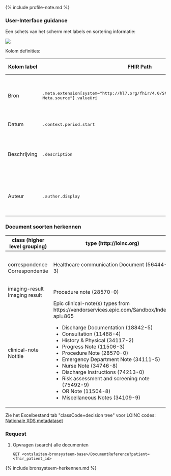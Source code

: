 {% include profile-note.md %}

### User-Interface guidance

Een schets van het scherm met labels en sortering informatie:
<div style="clear:both;"><img src="ui-documentref.png" class="figure-img img-responsive img-rounded center-block"></div>

Kolom definities:
<table class="grid">
  <thead>
    <th>Kolom label</th>
    <th width="25%">FHIR Path</th>
    <th>FHIR Type</th>
    <th>Zib element</th>
    <th>Toelichting of regels</th>
  </thead>
  <tbody>
    <tr>
      <td>Bron</td>
      <td><samp>.meta.extension[system="http://hl7.org/fhir/4.0/StructureDefinition/extension-Meta.source"].valueUri</samp></td>
      <td><code>string</code></td>
      <td><i>nvt</i></td>
      <td>Lookup adhv uri (AGB-Z of OID) <code>&lt;adressering-base&gt;/Organization?identifier=&lt;.meta.tag.code&gt;</code> en gebruik dan <code>Organization.name</code></td>
    </tr>
    <tr>
      <td>Datum</td>
      <td><samp>.context.period.start</samp></td>
      <td><code>dateTime</code></td>
      <td><i>nvt</i></td>
      <td>N.B. tijd is GMT, dus omzetten naar CET.​</td>
    </tr>
    <tr>
      <td>Beschrijving</td>
      <td><samp>.description​</samp></td>
      <td><code>string</code></td>
      <td><i>nvt</i></td>
      <td>Tijdelijk voor Zorgplatform: gebruik <code>content.attachment.title</code> voor de beschrijving van documenten inclusief het strippen van de <code>.pdf</code>extensie</td>
      <td></td>
    </tr>
    <tr>
      <td>Auteur</td>
      <td><samp>.author.display</samp></td>
      <td><code>string</code></td>
      <td><i>nvt</i></td>
      <td>Tijdelijk voor Zorgplatform: indien <code>.author.display</code> is gevuld met een IOD, dan wordt het veld gevuld met <code>Auteur niet bekend</code></td>
      <td></td>
    </tr> 
  </tbody>
</table>

### Document soorten herkennen

<table class="grid">
  <thead>
    <th>class (higher level grouping)</th>
    <th>type (http://loinc.org)</th>
    <th>descriptions</th>
  </thead>
  <tbody>
    <tr>
      <td>correspondence<br/>Correspondentie</td>
      <td>Healthcare communication Document (56444-3)</td>
      <td>Correspondentie, Patiëntenbrief, Verwijsbrief, Poliklinische brief, Artsenbrief</td>
    </tr>
    <tr>
      <td>imaging-result<br/>Imaging result</td>
      <td>Procedure note (28570-0)</td>
      <td>Radiologie verslag</td>
    </tr>
    <tr>
      <td>clinical-note<br/>Notitie</td>
      <td>Epic clinical-note(s) types from https://vendorservices.epic.com/Sandbox/Index?api=865
        <ul><li>Discharge Documentation (18842-5)</li>
        <li>Consultation (11488-4)</li>
        <li>History & Physical (34117-2)</li>
        <li>Progress Note (11506-3)</li>
        <li>Procedure Note (28570-0)</li>
        <li>Emergency Department Note (34111-5)</li>
        <li>Nurse Note (34746-8)</li>
        <li>Discharge Instructions (74213-0)</li>
        <li>Risk assessment and screening note (75492-9)</li>
        <li>OR Note (11504-8)</li>
        <li>Miscellaneous Notes (34109-9)</li></ul></td>
      <td></td>
    </tr>
  </tbody>
</table>

Zie het Excelbestand tab "classCode+decision tree" voor LOINC codes:
[Nationale XDS metadataset](https://nictiz.nl/standaarden/overzicht-van-standaarden/xds-metadata/)

### Request

1. Opvragen (search) alle documenten

    `GET <ontsluiten-bronsysteem-base>/DocumentReference?patient=<fhir_patient_id>`

{% include bronsysteem-herkennen.md %}